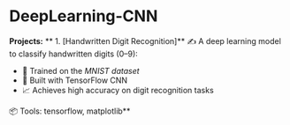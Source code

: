 # DeepLearning-CNN
**Projects:**
** 1. [Handwritten Digit Recognition]**
✍ A deep learning model to classify handwritten digits (0–9):
- 🔢 Trained on the *MNIST dataset*
- 🧠 Built with TensorFlow CNN
- 📈 Achieves high accuracy on digit recognition tasks

📦 Tools: tensorflow, matplotlib**
